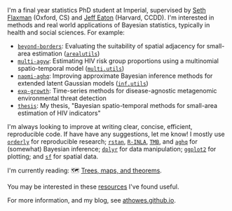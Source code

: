 I'm a final year statistics PhD student at Imperial, supervised by [Seth Flaxman](https://www.cs.ox.ac.uk/people/seth.flaxman/) (Oxford, CS) and [Jeff Eaton](https://ccdd.hsph.harvard.edu/people/jeff-eaton/) (Harvard, CCDD).
I'm interested in methods and real world applications of Bayesian statistics, typically in health and social sciences.
For example:

* [`beyond-borders`](https://github.com/athowes/beyond-borders): Evaluating the suitability of spatial adjacency for small-area estimation ([`arealutils`](https://github.com/athowes/arealutils))
* [`multi-agyw`](https://github.com/athowes/multi-agyw): Estimating HIV risk group proportions using a multinomial spatio-temporal model ([`multi.utils`](https://github.com/athowes/multi.utils))
* [`naomi-aghq`](https://github.com/athowes/naomi-aghq): Improving approximate Bayesian inference methods for extended latent Gaussian models ([`inf.utils`](https://github.com/athowes/inf.utils))
* [`exp-growth`](https://github.com/athowes/exp-growth): Time-series methods for disease-agnostic metagenomic environmental threat detection
* [`thesis`](https://github.com/athowes/thesis): My thesis, "Bayesian spatio-temporal methods for small-area estimation of HIV indicators"

I'm always looking to improve at writing clear, concise, efficient, reproducible code.
If have have any suggestions, let me know!
I mostly use [`orderly`](https://github.com/vimc/orderly) for reproducible research; [`rstan`](https://mc-stan.org/), [`R-INLA`](https://www.r-inla.org/), [`TMB`](https://kaskr.github.io/adcomp/Introduction.html), and [`aghq`](https://github.com/awstringer1/aghq) for (somewhat) Bayesian inference; [`dplyr`](https://dplyr.tidyverse.org/) for data manipulation; [`ggplot2`](https://ggplot2.tidyverse.org/) for plotting; and [`sf`](https://r-spatial.github.io/sf/) for spatial data.

I'm currently reading: :world_map: [Trees, maps, and theorems](https://www.principiae.be/X0100.php).

You may be interested in these [resources](https://github.com/athowes/resources) I've found useful.

For more information, and my blog, see [athowes.github.io](https://athowes.github.io/).
